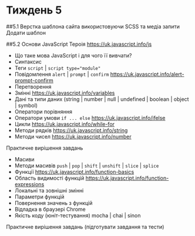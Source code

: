# Тиждень 5
##5.1 Верстка шаблона сайта використовуючи SCSS та медіа запити
Додати шаблон

##5.2 Основи JavaScript
Тероія https://uk.javascript.info/js
- Що таке мова JavaScript і для чого її вивчати?
- Синтаксис
- Теги `script` | `script type="module"`
- Повідомлення `alert` | `prompt` | `confirm` https://uk.javascript.info/alert-prompt-confirm
- Перетворення 
- Змінні https://uk.javascript.info/variables
- Дані та типи даних (string | number | null | undefined | boolean | object | symbol)
- Оператори порівняння
- Оператори умови `if ... else` https://uk.javascript.info/ifelse
- Цикли https://uk.javascript.info/while-for
- Методи рядків https://uk.javascript.info/string
- Методи чисел https://uk.javascript.info/number

Практичне вирішення завдань
- Масиви
- Методи масивів `push` | `pop` | `shift` | `unshift` | `slice` | `splice`
- Функції https://uk.javascript.info/function-basics
- Область видимості функцій https://uk.javascript.info/function-expressions
- Локальні та зовнішні змінні 
- Параметри функцій
- Повернення значень з функцій
- Відладка в браузері Chrome 
- Якість коду (юніт-тестування) mocha | chai | sinon

Практичне вирішення завдань (підготувати завдання та тести)
